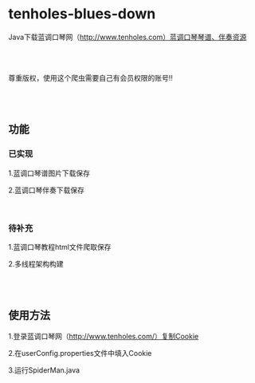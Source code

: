 # tenholes-blues-down
Java下载蓝调口琴网（http://www.tenholes.com）蓝调口琴琴谱、伴奏资源

<br>

<br>

尊重版权，使用这个爬虫需要自己有会员权限的账号!!

<br>

<br>

## 功能

### 已实现

1.蓝调口琴谱图片下载保存

2.蓝调口琴伴奏下载保存

<br>

### 待补充

1.蓝调口琴教程html文件爬取保存

2.多线程架构构建

<br>

<br>

## 使用方法

1.登录蓝调口琴网（http://www.tenholes.com/）复制Cookie

2.在userConfig.properties文件中填入Cookie

3.运行SpiderMan.java